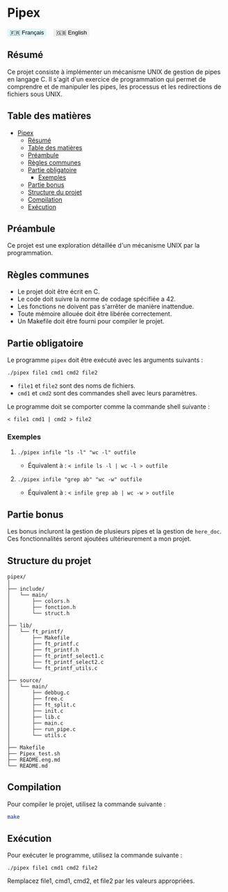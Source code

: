 # Pipex

<a href="https://github.com/RaphyStoll/Pipex/blob/main/README.md" style="text-decoration:none;">
  <button style="background-color:#e0f7fa; border:none; cursor:pointer;">
    🇫🇷 Français
  </button>
</a>
&nbsp;&nbsp;
<a href="https://github.com/RaphyStoll/Pipex/blob/main/README.eng.md" style="text-decoration:none;">
  <button style="border:none; cursor:pointer;">
    🇬🇧 English
  </button>
</a>

## Résumé

Ce projet consiste à implémenter un mécanisme UNIX de gestion de pipes en langage C. Il s'agit d'un
exercice de programmation qui permet de comprendre et de manipuler les pipes, les processus et les
redirections de fichiers sous UNIX.

## Table des matières

- [Pipex](#pipex)
  - [Résumé](#résumé)
  - [Table des matières](#table-des-matières)
  - [Préambule](#préambule)
  - [Règles communes](#règles-communes)
  - [Partie obligatoire](#partie-obligatoire)
    - [Exemples](#exemples)
  - [Partie bonus](#partie-bonus)
  - [Structure du projet](#structure-du-projet)
  - [Compilation](#compilation)
  - [Exécution](#exécution)

## Préambule

Ce projet est une exploration détaillée d'un mécanisme UNIX par la programmation.

## Règles communes

- Le projet doit être écrit en C.
- Le code doit suivre la norme de codage spécifiée a 42.
- Les fonctions ne doivent pas s'arrêter de manière inattendue.
- Toute mémoire allouée doit être libérée correctement.
- Un Makefile doit être fourni pour compiler le projet.

## Partie obligatoire

Le programme `pipex` doit être exécuté avec les arguments suivants :

```
./pipex file1 cmd1 cmd2 file2
```

- `file1` et `file2` sont des noms de fichiers.
- `cmd1` et `cmd2` sont des commandes shell avec leurs paramètres.

Le programme doit se comporter comme la commande shell suivante :

```
< file1 cmd1 | cmd2 > file2
```

### Exemples

1. `./pipex infile "ls -l" "wc -l" outfile`

   - Équivalent à : `< infile ls -l | wc -l > outfile`

2. `./pipex infile "grep ab" "wc -w" outfile`
   - Équivalent à : `< infile grep ab | wc -w > outfile`

## Partie bonus

Les bonus incluront la gestion de plusieurs pipes et la gestion de `here_doc`. Ces fonctionnalités
seront ajoutées ultérieurement a mon projet.

## Structure du projet

```
pipex/
│
├── include/
│   └── main/
│       ├── colors.h
│       ├── fonction.h
│       └── struct.h
│
├── lib/
│   └── ft_printf/
│       ├── Makefile
│       ├── ft_printf.c
│       ├── ft_printf.h
│       ├── ft_printf_select1.c
│       ├── ft_printf_select2.c
│       └── ft_printf_utils.c
│
├── source/
│   └── main/
│       ├── debbug.c
│       ├── free.c
│       ├── ft_split.c
│       ├── init.c
│       ├── lib.c
│       ├── main.c
│       ├── run_pipe.c
│       └── utils.c
│
├── Makefile
├── Pipex_test.sh
├── README.eng.md
└── README.md
```

## Compilation

Pour compiler le projet, utilisez la commande suivante :

```sh
make
```

## Exécution

Pour exécuter le programme, utilisez la commande suivante :

```
./pipex file1 cmd1 cmd2 file2
```

Remplacez file1, cmd1, cmd2, et file2 par les valeurs appropriées.
